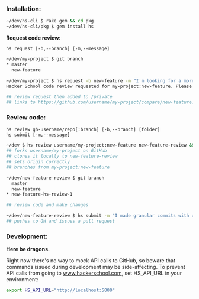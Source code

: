 ### Installation:

```sh
~/dev/hs-cli $ rake gem && cd pkg
~/dev/hs-cli/pkg $ gem install hs
```

**Request code review:**

```
hs request [-b,--branch] [-m,--message]
```
```sh
~/dev/my-project $ git branch
* master
  new-feature

~/dev/my-project $ hs request -b new-feature -m "I'm looking for a more concise way to do foobar."
Hacker School code review requested for my-project:new-feature. Please remember to push recent changes to Github.

## review request then added to /private
## links to https://github.com/username/my-project/compare/new-feature...master
```

### Review code:

```
hs review gh-username/repo[:branch] [-b,--branch] [folder]
hs submit [-m,--message]
```
```sh
~/dev $ hs review username/my-project:new-feature new-feature-review && cd new-feature-review
## forks username/my-project on GitHub
## clones it locally to new-feature-review
## sets origin correctly
## branches from my-project:new-feature

~/dev/new-feature-review $ git branch
  master
  new-feature
* new-feature-hs-review-1

## review code and make changes

~/dev/new-feature-review $ hs submit -m "I made granular commits with descriptions of each change. Let me know if you have any questions!"
## pushes to GH and issues a pull request
```

### Development:

**Here be dragons.**

Right now there's no way to mock API calls to GitHub, so beware that commands issued during development may be side-affecting. To prevent API calls from going to www.hackerschool.com, set HS_API_URL in your environment:

```sh
export HS_API_URL="http://localhost:5000"
```
